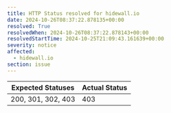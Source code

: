 ```yaml
---
title: HTTP Status resolved for hidewall.io
date: 2024-10-26T08:37:22.878135+00:00
resolved: True
resolvedWhen: 2024-10-26T08:37:22.878143+00:00
resolvedStartTime: 2024-10-25T21:09:43.161639+00:00
severity: notice
affected:
  - hidewall.io
section: issue
---
```


| Expected Statuses | Actual Status  |
|-------------------|----------------|
| 200, 301, 302, 403 | 403 |
